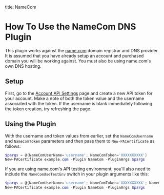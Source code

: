 title: NameCom

# How To Use the NameCom DNS Plugin

This plugin works against the [name.com](https://www.name.com/) domain registrar and DNS provider. It is assumed that you have already setup an account and purchased domain you will be working against. You must also be using name.com's own DNS hosting.

## Setup

First, go to the [Account API Settings](https://www.name.com/account/settings/api) page and create a new API token for your account. Make a note of both the token value and the username associated with the token. If the username is blank immediately following the token creation, try refreshing the page.

## Using the Plugin

With the username and token values from earlier, set the `NameComUsername` and `NameComToken` parameters and then pass them to `New-PACertificate` as follows:

```powershell
$pargs = @{NameComUserName='username'; NameComToken='XXXXXXXXXX'}
New-PACertificate example.com -Plugin NameCom -PluginArgs $pargs
```

If you are using name.com's API testing environment, you'll also need to include the `NameComUseTestEnv` switch in your plugin arguments like this:

```powershell
$pargs = @{NameComUserName='username'; NameComToken='XXXXXXXXXX'; NameComUseTestEnv=$true}
New-PACertificate example.com -Plugin NameCom -PluginArgs $pargs
```
